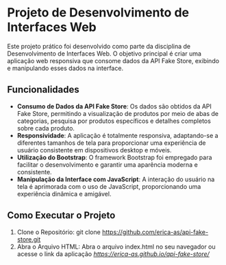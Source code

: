 # Projeto de Desenvolvimento de Interfaces Web

Este projeto prático foi desenvolvido como parte da disciplina de Desenvolvimento de Interfaces Web. O objetivo principal é criar uma aplicação web responsiva que consome dados da API Fake Store, exibindo e manipulando esses dados na interface.

## Funcionalidades

  - **Consumo de Dados da API Fake Store**: Os dados são obtidos da API Fake Store, permitindo a visualização de produtos por meio de abas de categorias, pesquisa por produtos específicos e detalhes completos sobre cada produto.
  - **Responsividade**: A aplicação é totalmente responsiva, adaptando-se a diferentes tamanhos de tela para proporcionar uma experiência de usuário consistente em dispositivos desktop e móveis.
  - **Utilização do Bootstrap**: O framework Bootstrap foi empregado para facilitar o desenvolvimento e garantir uma aparência moderna e consistente.
  - **Manipulação da Interface com JavaScript**: A interação do usuário na tela é aprimorada com o uso de JavaScript, proporcionando uma experiência dinâmica e amigável.

## Como Executar o Projeto

1. Clone o Repositório: git clone https://github.com/erica-as/api-fake-store.git
2. Abra o Arquivo HTML: Abra o arquivo index.html no seu navegador ou acesse o link da aplicação _https://erica-as.github.io/api-fake-store/_
